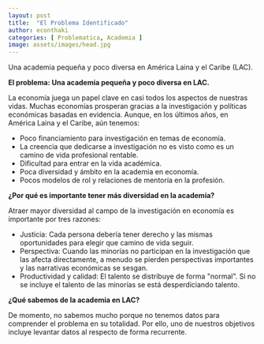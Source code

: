 ```yaml
---
layout: post
title:  "El Problema Identificado"
author: econthaki
categories: [ Problematica, Academia ]
image: assets/images/head.jpg
---
```

Una academia pequeña y poco diversa en América Laina y el Caribe (LAC).

**El problema: Una academia pequeña y poco diversa en LAC.**

La economía juega un papel clave en casi todos los aspectos de nuestras vidas. Muchas economías prosperan gracias a la investigación y políticas económicas basadas en evidencia. Aunque, en los últimos años, en América Laina y el Caribe, aún tenemos:

- Poco financiamiento para investigación en temas de economía.
- La creencia que dedicarse a investigación no es visto como es un camino de vida profesional rentable.
- Dificultad para entrar en la vida académica.
- Poca diversidad y ámbito en la academia en economía.
- Pocos modelos de rol y relaciones de mentoría en la profesión.

**¿Por qué es importante tener más diversidad en la academia?**

Atraer mayor diversidad al campo de la investigación en economía es importante por tres razones:
- Justicia: Cada persona debería tener derecho y las mismas oportunidades para elegir que camino de vida seguir.
- Perspectiva: Cuando las minorías no participan en la investigación que las afecta directamente, a menudo se pierden perspectivas importantes y las narrativas económicas se sesgan.
- Productividad y calidad: El talento se distribuye de forma &quot;normal&quot;. Si no se incluye el talento de las minorías se está desperdiciando talento.

**¿Qué sabemos de la academia en LAC?**

De momento, no sabemos mucho porque no tenemos datos para comprender el problema en su totalidad. Por ello, uno de nuestros objetivos incluye levantar datos al respecto de forma recurrente.

